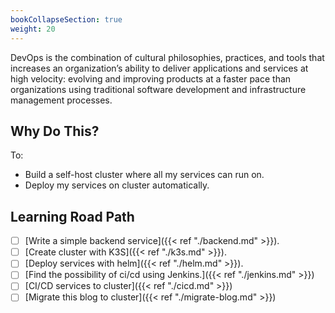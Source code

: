 ```yaml
---
bookCollapseSection: true
weight: 20
---
```


DevOps is the combination of cultural philosophies, practices, and tools that increases an organization’s ability to deliver applications and services at high velocity: evolving and improving products at a faster pace than organizations using traditional software development and infrastructure management processes.

## Why Do This?

To:

- Build a self-host cluster where all my services can run on.
- Deploy my services on cluster automatically.

## Learning Road Path

- [ ] [Write a simple backend service]({{< ref "./backend.md" >}}).
- [ ] [Create cluster with K3S]({{< ref "./k3s.md" >}}).
- [ ] [Deploy services with helm]({{< ref "./helm.md" >}}).
- [ ] [Find the possibility of ci/cd using Jenkins.]({{< ref "./jenkins.md" >}})
- [ ] [CI/CD services to cluster]({{< ref "./cicd.md" >}})
- [ ] [Migrate this blog to cluster]({{< ref "./migrate-blog.md" >}})
